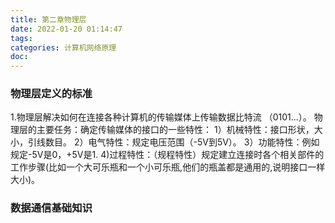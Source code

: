 ```yaml
---
title: 第二章物理层
date: 2022-01-20 01:14:47
tags:
categories: 计算机网络原理
doc:
---
```


### 物理层定义的标准

1.物理层解决如何在连接各种计算机的传输媒体上传输数据比特流 （0101...）。
物理层的主要任务：确定传输媒体的接口的一些特性：
1）机械特性：接口形状，大小，引线数目。
2）电气特性：规定电压范围（-5V到5V）。
3）功能特性：例如规定-5V是0，+5V是1.
4)过程特性：（规程特性）规定建立连接时各个相关部件的工作步骤(比如一个大可乐瓶和一个小可乐瓶,他们的瓶盖都是通用的,说明接口一样大小)。



### 数据通信基础知识